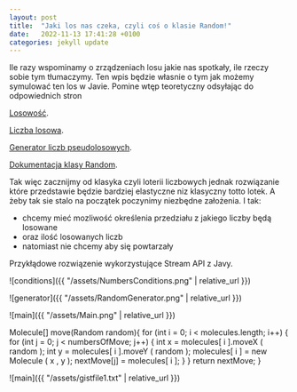 ```yaml
---
layout: post
title:  "Jaki los nas czeka, czyli coś o klasie Random!"
date:   2022-11-13 17:41:28 +0100
categories: jekyll update
---
```

 Ile razy wspominamy o zrządzeniach losu jakie nas spotkały, ile rzeczy sobie tym tłumaczymy.
Ten wpis będzie własnie o tym jak możemy symulować ten los w Javie. 
 Pomine wtęp teoretyczny odsyłając do odpowiednich stron
 
[Losowość](https://pl.wikipedia.org/wiki/Losowo%C5%9B%C4%87).

[Liczba losowa](https://pl.wikipedia.org/wiki/Liczba_losowa).

[Generator liczb pseudolosowych](https://pl.wikipedia.org/wiki/Generator_liczb_pseudolosowych).

[Dokumentacja klasy Random](https://docs.oracle.com/javase/8/docs/api/java/util/Random.html).

Tak więc zacznijmy od klasyka czyli loterii liczbowych jednak rozwiązanie które przedstawie będzie 
bardziej elastyczne niz klasyczny totto lotek.
A żeby tak sie stalo na początek poczynimy niezbędne założenia. I tak:
- chcemy mieć mozliwość określenia przedziału z jakiego liczby będą losowane
- oraz ilość losowanych liczb
- natomiast nie chcemy aby się powtarzały

Przykłądowe rozwiązenie wykorzystujące Stream API z Javy.



![conditions]({{ "/assets/NumbersConditions.png" | relative_url }})

![generator]({{ "/assets/RandomGenerator.png" | relative_url }})

![main]({{ "/assets/Main.png" | relative_url }})


Molecule[] move(Random random){
        for (int i = 0; i < molecules.length; i++) {
            for (int j = 0; j < numbersOfMove; j++) {
                int x = molecules[ i ].moveX ( random );
                int y = molecules[ i ].moveY ( random );
                molecules[ i ] = new Molecule ( x , y );
                nextMove[j] =  molecules[ i ];
            }
        }
        return nextMove;
    }

![main]({{ "/assets/gistfile1.txt" | relative_url }})


